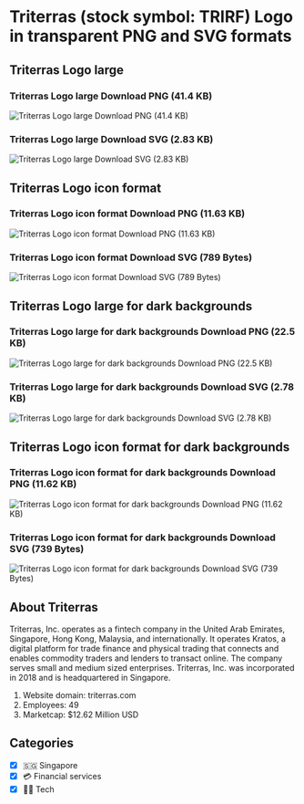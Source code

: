# Triterras (stock symbol: TRIRF) Logo in transparent PNG and SVG formats

## Triterras Logo large

### Triterras Logo large Download PNG (41.4 KB)

![Triterras Logo large Download PNG (41.4 KB)](/img/orig/TRIRF_BIG-00ff3788.png)

### Triterras Logo large Download SVG (2.83 KB)

![Triterras Logo large Download SVG (2.83 KB)](/img/orig/TRIRF_BIG-83809b7c.svg)

## Triterras Logo icon format

### Triterras Logo icon format Download PNG (11.63 KB)

![Triterras Logo icon format Download PNG (11.63 KB)](/img/orig/TRIRF-688c2d11.png)

### Triterras Logo icon format Download SVG (789 Bytes)

![Triterras Logo icon format Download SVG (789 Bytes)](/img/orig/TRIRF-910988f5.svg)

## Triterras Logo large for dark backgrounds

### Triterras Logo large for dark backgrounds Download PNG (22.5 KB)

![Triterras Logo large for dark backgrounds Download PNG (22.5 KB)](/img/orig/TRIRF_BIG.D-f671fd03.png)

### Triterras Logo large for dark backgrounds Download SVG (2.78 KB)

![Triterras Logo large for dark backgrounds Download SVG (2.78 KB)](/img/orig/TRIRF_BIG.D-b42ac1dc.svg)

## Triterras Logo icon format for dark backgrounds

### Triterras Logo icon format for dark backgrounds Download PNG (11.62 KB)

![Triterras Logo icon format for dark backgrounds Download PNG (11.62 KB)](/img/orig/TRIRF.D-388df322.png)

### Triterras Logo icon format for dark backgrounds Download SVG (739 Bytes)

![Triterras Logo icon format for dark backgrounds Download SVG (739 Bytes)](/img/orig/TRIRF.D-897d68fb.svg)

## About Triterras

Triterras, Inc. operates as a fintech company in the United Arab Emirates, Singapore, Hong Kong, Malaysia, and internationally. It operates Kratos, a digital platform for trade finance and physical trading that connects and enables commodity traders and lenders to transact online. The company serves small and medium sized enterprises. Triterras, Inc. was incorporated in 2018 and is headquartered in Singapore.

1. Website domain: triterras.com
2. Employees: 49
3. Marketcap: $12.62 Million USD


## Categories
- [x] 🇸🇬 Singapore
- [x] 💳 Financial services
- [x] 👩‍💻 Tech
